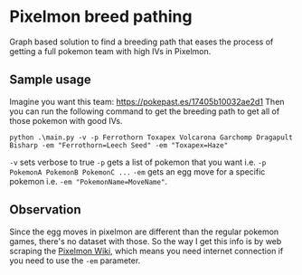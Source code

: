 # Pixelmon breed pathing
Graph based solution to find a breeding path that eases the process of getting a full pokemon team with high IVs in Pixelmon.

## Sample usage
Imagine you want this team:
https://pokepast.es/17405b10032ae2d1
Then you can run the following command to get the breeding path to get all of those pokemon with good IVs.

``python .\main.py -v -p Ferrothorn Toxapex Volcarona Garchomp Dragapult Bisharp -em "Ferrothorn=Leech Seed" -em "Toxapex=Haze"``

``-v`` sets verbose to true
``-p`` gets a list of pokemon that you want i.e. ``-p PokemonA PokemonB PokemonC ...``
``-em`` gets an egg move for a specific pokemon i.e. ``-em "PokemonName=MoveName"``.

## Observation
Since the egg moves in pixelmon are different than the regular pokemon games, there's no dataset with those. So the way I get this info is by web scraping the [Pixelmon Wiki](https://pixelmonmod.com/wiki/), which means you need internet connection if you need to use the ``-em`` parameter.
